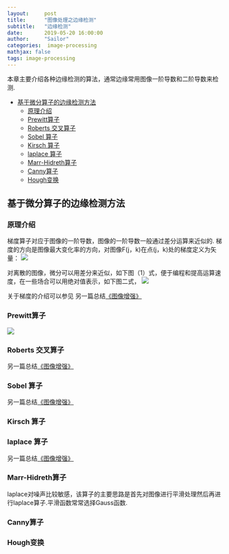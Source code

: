 ```yaml
---
layout:     post
title:      "图像处理之边缘检测"
subtitle:   "边缘检测"
date:       2019-05-20 16:00:00
author:     "Sailor"
categories:  image-processing
mathjax: false
tags: image-processing    
---
```


本章主要介绍各种边缘检测的算法，通常边缘常用图像一阶导数和二阶导数来检测.

<!-- more -->

<!-- TOC -->

- [基于微分算子的边缘检测方法](#基于微分算子的边缘检测方法)
    - [原理介绍](#原理介绍)
    - [Prewitt算子](#prewitt算子)
    - [Roberts 交叉算子](#roberts-交叉算子)
    - [Sobel 算子](#sobel-算子)
    - [Kirsch 算子](#kirsch-算子)
    - [laplace 算子](#laplace-算子)
    - [Marr-Hidreth算子](#marr-hidreth算子)
    - [Canny算子](#canny算子)
    - [Hough变换](#hough变换)

<!-- /TOC -->

## 基于微分算子的边缘检测方法
### 原理介绍
梯度算子对应于图像的一阶导数，图像的一阶导数一般通过差分运算来近似的.
梯度的方向是图像最大变化率的方向，对图像F(j，k)在点(j，k)处的梯度定义为矢量：
![](https://sailorlou.github.io/image/image_boundary/tidu1.PNG)

对离散的图像，微分可以用差分来近似，如下图（1）式，便于编程和提高运算速度，在一些场合可以用绝对值表示，如下图二式，
![](https://sailorlou.github.io/image/image_boundary/tidu2.PNG)

关于梯度的介绍可以参见 另一篇总结[《图像增强》](https://sailorlou.github.io/2019/05/25/image-enhancement/#%E5%9B%BE%E5%83%8F%E7%9A%84%E9%94%90%E5%8C%96)

### Prewitt算子
![](https://sailorlou.github.io/image/image_boundary/prewitt.PNG)
### Roberts 交叉算子
另一篇总结[《图像增强》](https://sailorlou.github.io/2019/05/25/image-enhancement/#%E5%9B%BE%E5%83%8F%E7%9A%84%E9%94%90%E5%8C%96)

### Sobel 算子
另一篇总结[《图像增强》](https://sailorlou.github.io/2019/05/25/image-enhancement/#%E5%9B%BE%E5%83%8F%E7%9A%84%E9%94%90%E5%8C%96)

### Kirsch 算子
### laplace 算子
另一篇总结[《图像增强》](https://sailorlou.github.io/2019/05/25/image-enhancement/#%E5%9B%BE%E5%83%8F%E7%9A%84%E9%94%90%E5%8C%96)
### Marr-Hidreth算子
laplace对噪声比较敏感，该算子的主要思路是首先对图像进行平滑处理然后再进行laplace算子.平滑函数常常选择Gauss函数.
### Canny算子
### Hough变换



